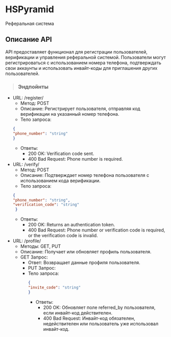 # HSPyramid
Реферальная система
## Описание API
API предоставляет функционал для регистрации пользователей, верификации и управления реферальной системой. Пользователи могут регистрироваться с использованием номера телефона, подтверждать свои аккаунты и использовать инвайт-коды для приглашения других пользователей.
>### Эндпойнты
* URL: /register/
    * Метод: POST
    * Описание: Регистрирует пользователя, отправляя код верификации на указанный номер телефона.
    * Тело запроса:
    ```json
    {
    "phone_number": "string"
    }
   ```
    * Ответы:
         * 200 OK: Verification code sent.
         * 400 Bad Request: Phone number is required.
* URL: /verify/
   * Метод: POST
   * Описание: Подтверждает номер телефона пользователя с использованием кода верификации.
   * Тело запроса:
  ```json
  {
  "phone_number": "string",
  "verification_code": "string"
   }
  ```
   * Ответы:
      * 200 OK: Returns an authentication token.
      * 400 Bad Request: Phone number or verification code is required, or the verification code is invalid.
* URL: /profile/
   * Методы: GET, PUT
   * Описание: Получает или обновляет профиль пользователя.
   * GET Запрос:
        * Ответ: Возвращает данные профиля пользователя.
        * PUT Запрос:
        * Тело запроса:
          ```json
          {
          "invite_code": "string"
          }
          ```
          * Ответы:
            * 200 OK: Обновляет поле referred_by пользователя, если инвайт-код действителен.
            * 400 Bad Request: Инвайт-код обязателен, недействителен или пользователь уже использовал инвайт-код.
